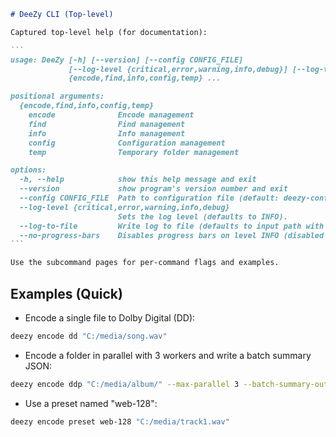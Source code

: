 ````markdown
# DeeZy CLI (Top-level)

Captured top-level help (for documentation):

```
usage: DeeZy [-h] [--version] [--config CONFIG_FILE]
             [--log-level {critical,error,warning,info,debug}] [--log-to-file] [--no-progress-bars]
             {encode,find,info,config,temp} ...

positional arguments:
  {encode,find,info,config,temp}
    encode              Encode management
    find                Find management
    info                Info management
    config              Configuration management
    temp                Temporary folder management

options:
  -h, --help            show this help message and exit
  --version             show program's version number and exit
  --config CONFIG_FILE  Path to configuration file (default: deezy-conf.toml beside executable)
  --log-level {critical,error,warning,info,debug}
                        Sets the log level (defaults to INFO).
  --log-to-file         Write log to file (defaults to input path with suffix of .log).
  --no-progress-bars    Disables progress bars on level INFO (disabled for DEBUG or higher).
```

Use the subcommand pages for per-command flags and examples.
````

## Examples (Quick)

- Encode a single file to Dolby Digital (DD):

```bash
deezy encode dd "C:/media/song.wav"
```

- Encode a folder in parallel with 3 workers and write a batch summary JSON:

```bash
deezy encode ddp "C:/media/album/" --max-parallel 3 --batch-summary-output --batch-output-dir "C:/out/batch/*wav"
```

- Use a preset named "web-128":

```bash
deezy encode preset web-128 "C:/media/track1.wav"
```
